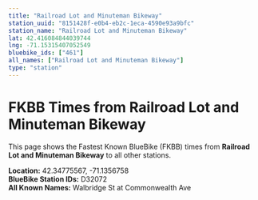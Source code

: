 ```yaml
---
title: "Railroad Lot and Minuteman Bikeway"
station_uuid: "8151428f-e0b4-eb2c-1eca-4590e93a9bfc"
station_name: "Railroad Lot and Minuteman Bikeway"
lat: 42.416084844039744
lng: -71.15315407052549
bluebike_ids: ["461"]
all_names: ["Railroad Lot and Minuteman Bikeway"]
type: "station"
---
```


# FKBB Times from Railroad Lot and Minuteman Bikeway

This page shows the Fastest Known BlueBike (FKBB) times from **Railroad Lot and Minuteman Bikeway** to all other stations.

**Location:** 42.34775567, -71.1356758  
**BlueBike Station IDs:** D32072  
**All Known Names:** Walbridge St at Commonwealth Ave

